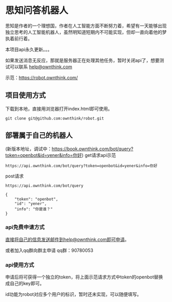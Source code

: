 # 思知问答机器人
  思知是作者的一个理想国，作者在人工智能方面不断努力着，希望有一天能够出现独立思考的人工智能机器人，虽然明知道短期内不可能实现，但却一直向着他的梦执着前行着。

本项目api永久更新。。。

如果发送消息无反应，那就是服务器正在处理其他任务，暂时关闭api了，想要测试可以联系  help@ownthink.com

示范：https://robot.ownthink.com/

## 项目使用方式
下载到本地，直接用浏览器打开index.html即可使用。
```shell
git clone git@github.com:ownthink/robot.git
```

## 部署属于自己的机器人
(新版本地址，调试中：https://book.ownthink.com/bot/query?token=openbot&id=yener&info=你好)
get请求api示范
```shell
https://api.ownthink.com/bot/query?token=openbot&id=yener&info=你好
```

post请求
```shell
https://api.ownthink.com/bot/query

{
    "token": "openbot",
    "id": "yener",
    "info": "你是谁？"
}
```

### api免费申请方式
直接将自己的信息发送邮件到help@ownthink.com即可申请。

或者加入qq群向群主申请 qq群：90780053

### api使用方式

申请后将可获得一个独立的token，将上面示范请求方式中token的openbot替换成自己的key即可。

id功能为robot对应多个用户的标识，暂时还未实现，可以随便填写。

